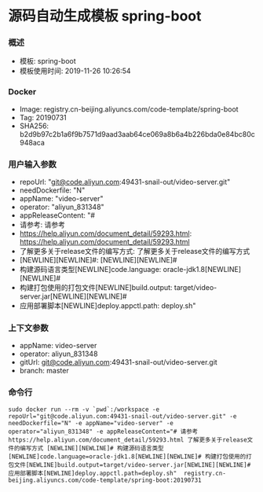 # 源码自动生成模板 spring-boot

### 概述

* 模板: spring-boot
* 模板使用时间: 2019-11-26 10:26:54

### Docker
* Image: registry.cn-beijing.aliyuncs.com/code-template/spring-boot
* Tag: 20190731
* SHA256: b2d9b97c2b1a6f9b7571d9aad3aab64ce069a8b6a4b226bda0e84bc80c948aca

### 用户输入参数
* repoUrl: "git@code.aliyun.com:49431-snail-out/video-server.git"
* needDockerfile: "N"
* appName: "video-server"
* operator: "aliyun_831348"
* appReleaseContent: "#
* 请参考: 请参考
* https://help.aliyun.com/document_detail/59293.html: https://help.aliyun.com/document_detail/59293.html
* 了解更多关于release文件的编写方式: 了解更多关于release文件的编写方式
* [NEWLINE][NEWLINE]#: [NEWLINE][NEWLINE]#
* 构建源码语言类型[NEWLINE]code.language: oracle-jdk1.8[NEWLINE][NEWLINE]#
* 构建打包使用的打包文件[NEWLINE]build.output: target/video-server.jar[NEWLINE][NEWLINE]#
* 应用部署脚本[NEWLINE]deploy.appctl.path: deploy.sh"

### 上下文参数
* appName: video-server
* operator: aliyun_831348
* gitUrl: git@code.aliyun.com:49431-snail-out/video-server.git
* branch: master


### 命令行
	sudo docker run --rm -v `pwd`:/workspace -e repoUrl="git@code.aliyun.com:49431-snail-out/video-server.git" -e needDockerfile="N" -e appName="video-server" -e operator="aliyun_831348" -e appReleaseContent="# 请参考 https://help.aliyun.com/document_detail/59293.html 了解更多关于release文件的编写方式 [NEWLINE][NEWLINE]# 构建源码语言类型[NEWLINE]code.language=oracle-jdk1.8[NEWLINE][NEWLINE]# 构建打包使用的打包文件[NEWLINE]build.output=target/video-server.jar[NEWLINE][NEWLINE]# 应用部署脚本[NEWLINE]deploy.appctl.path=deploy.sh"  registry.cn-beijing.aliyuncs.com/code-template/spring-boot:20190731

